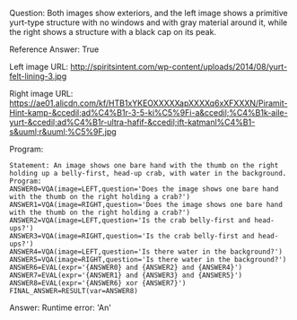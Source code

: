 Question: Both images show exteriors, and the left image shows a primitive yurt-type structure with no windows and with gray material around it, while the right shows a structure with a black cap on its peak.

Reference Answer: True

Left image URL: http://spiritsintent.com/wp-content/uploads/2014/08/yurt-felt-lining-3.jpg

Right image URL: https://ae01.alicdn.com/kf/HTB1xYKEOXXXXXapXXXXq6xXFXXXN/Piramit-Hint-kamp-&ccedil;ad%C4%B1r-3-5-ki%C5%9Fi-a&ccedil;%C4%B1k-aile-yurt-&ccedil;ad%C4%B1r-ultra-hafif-&ccedil;ift-katmanl%C4%B1-s&uuml;r&uuml;%C5%9F.jpg

Program:

```
Statement: An image shows one bare hand with the thumb on the right holding up a belly-first, head-up crab, with water in the background.
Program:
ANSWER0=VQA(image=LEFT,question='Does the image shows one bare hand with the thumb on the right holding a crab?')
ANSWER1=VQA(image=RIGHT,question='Does the image shows one bare hand with the thumb on the right holding a crab?')
ANSWER2=VQA(image=LEFT,question='Is the crab belly-first and head-ups?')
ANSWER3=VQA(image=RIGHT,question='Is the crab belly-first and head-ups?')
ANSWER4=VQA(image=LEFT,question='Is there water in the background?')
ANSWER5=VQA(image=RIGHT,question='Is there water in the background?')
ANSWER6=EVAL(expr='{ANSWER0} and {ANSWER2} and {ANSWER4}')
ANSWER7=EVAL(expr='{ANSWER1} and {ANSWER3} and {ANSWER5}')
ANSWER8=EVAL(expr='{ANSWER6} xor {ANSWER7}')
FINAL_ANSWER=RESULT(var=ANSWER8)
```
Answer: Runtime error: 'An'

